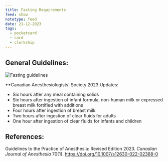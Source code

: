 ```yaml
---
title: Fasting Requirements
feed: show
notetype: feed
date: 21-12-2023
tags:
  - pocketcard
  - card
  - clerkship
---
```


## General Guidelines:

![Fasting guidelines](https://www.researchgate.net/publication/232156720/figure/tbl1/AS:393510491574274@1470831620284/Preoperative-Fasting-Recommendations-of-the-American-Society-of-Anesthesiologists.png)

**Canadian Anesthesiologists' Society 2023 Updates:
- Six hours after any meal containing solids
- Six hours after ingestion of infant formula, non-human milk or expressed breast milk fortified with additions
- Four hours after ingestion of breast milk
- Two hours after ingestion of clear fluids for adults
- One hour after ingestion of clear fluids for infants and children
## References:
Guidelines to the Practice of Anesthesia: Revised Edition 2023. *Canadian Journal of Anesthesia* 70(1). https://doi.org/10.1007/s12630-022-02368-0